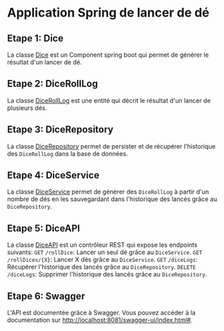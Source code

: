 # Application Spring de lancer de dé
## Etape 1: Dice
La classe [Dice](src/main/kotlin/jempasam/springtd3/dice/Dice.kt) est un Component spring boot qui permet de générer le résultat d'un lancer de dé.
## Etape 2: DiceRollLog
La classe [DiceRollLog](src/main/kotlin/jempasam/springtd3/dice/DiceRollLog.kt) est une entité qui décrit le résultat d'un lancer de plusieurs dés.
## Etape 3: DiceRepository
La classe [DiceRepository](src/main/kotlin/jempasam/springtd3/dice/DiceRepository.kt) permet de persister et de récupérer l'historique des `DiceRollLog` dans la base de données.
## Etape 4: DiceService
La classe [DiceService](src/main/kotlin/jempasam/springtd3/dice/DiceService.kt) permet de générer des `DiceRollLog` à partir d'un nombre de dés en les sauvegardant dans l'historique des lancés grâce au `DiceRepository`.
## Etape 5: DiceAPI
La classe [DiceAPI](src/main/kotlin/jempasam/springtd3/dice/DiceAPI.kt) est un contrôleur REST qui expose les endpoints suivants:
`GET` `/rollDice`: Lancer un seul dé grâce au `DiceService`.
`GET` `/rollDices/{X}`: Lancer X dés grâce au `DiceService`.
`GET` `/diceLogs`: Récupérer l'historique des lancés grâce au `DiceRepository`.
`DELETE` `/diceLogs`: Supprimer l'historique des lancés grâce au `DiceRepository`.
## Etape 6: Swagger
L'API est documentée grâce à Swagger. Vous pouvez accéder à la documentation sur [http://localhost:8081/swagger-ui/index.html#](http://localhost:8081/swagger-ui/index.html#).
